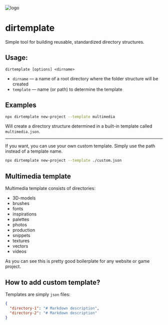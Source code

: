 ![logo](https://realhe.ro/img/logo.svg "Realhe.ro")

# dirtemplate

Simple tool for building reusable, standardized directory structures. 

## Usage:

```
dirtemplate [options] <dirname>
```

* `dirname` — a name of a root directory where the folder structure will be created
* `template` — name (or path) to determine the template

## Examples

```bash
npx dirtemplate new-project --template multimedia
```

Will create a directory structure determined in a built-in template called `multimedia.json`. 

---

If you want, you can use your own custom template. Simply use the path instead of a template name. 

```bash
npx dirtemplate new-project --template ./custom.json
```

## Multimedia template

Multimedia template consists of directories:

* 3D-models
* brushes
* fonts
* inspirations
* palettes
* photos
* production
* snippets
* textures
* vectors
* videos

As you can see this is pretty good boilerplate for any website or game project.

## How to add custom template?

Templates are simply `json` files:

```json
{
  "directory-1": "# Markdown description",
  "directory-2": "# Markdown description"
}

```